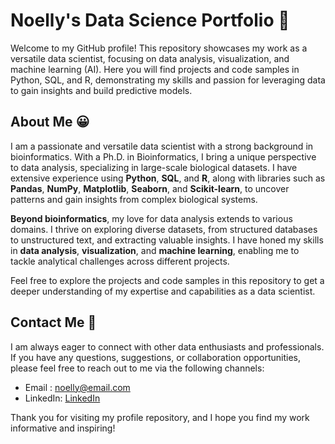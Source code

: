 # Noelly's Data Science Portfolio  👋

Welcome to my GitHub profile! This repository showcases my work as a versatile data scientist, focusing on data analysis, visualization, and machine learning (AI). Here you will find projects and code samples in Python, SQL, and R, demonstrating my skills and passion for leveraging data to gain insights and build predictive models. 

## About Me 😀

I am a passionate and versatile data scientist with a strong background in bioinformatics. With a Ph.D. in Bioinformatics, I bring a unique perspective to data analysis, specializing in large-scale biological datasets. I have extensive experience using **Python**, **SQL**, and **R**, along with libraries such as **Pandas**, **NumPy**, **Matplotlib**, **Seaborn**, and **Scikit-learn**, to uncover patterns and gain insights from complex biological systems.

**Beyond bioinformatics**, my love for data analysis extends to various domains. I thrive on exploring diverse datasets, from structured databases to unstructured text, and extracting valuable insights. I have honed my skills in **data analysis**, **visualization**, and **machine learning**, enabling me to tackle analytical challenges across different projects.


Feel free to explore the projects and code samples in this repository to get a deeper understanding of my expertise and capabilities as a data scientist.


## Contact Me 📧

I am always eager to connect with other data enthusiasts and professionals. If you have any questions, suggestions, or collaboration opportunities, please feel free to reach out to me via the following channels:

- Email : [noelly@email.com](mailto:noelly@email.com) 
- LinkedIn: [LinkedIn](https://fr.linkedin.com/in/noelly-madeleine-62b62699)

Thank you for visiting my profile repository, and I hope you find my work informative and inspiring!

